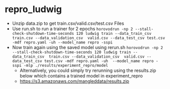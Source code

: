 # repro_ludwig

- Unzip data.zip to get train.csv/valid.csv/test.csv Files
- Use run.sh to run a trainer for 2 epochs 
```horovodrun -np 2 --stall-check-shutdown-time-seconds 120 ludwig train --data_train_csv  train.csv --data_validation_csv  valid.csv --data_test_csv test.csv -mdf repro.yaml -uh --model_name repro -sspi ``` 
- Now train again using the saved model using rerun.sh 
```horovodrun -np 2 --stall-check-shutdown-time-seconds 120 ludwig train --data_train_csv  train.csv --data_validation_csv  valid.csv --data_test_csv test.csv -mdf repro.yaml -uh  --model_name repro -sspi -mlp ./results/experiment_repro/model ```
  - Alternatively, you could simply try rerunning using the results.zip below which contains a trained model in experiment_repro
  - https://s3.amazonaws.com/mangleddata/results.zip
